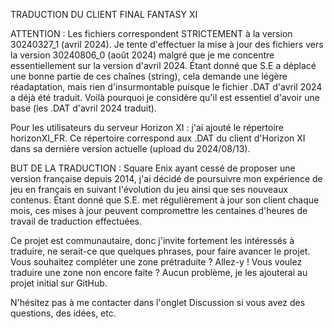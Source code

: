 TRADUCTION DU CLIENT FINAL FANTASY XI

ATTENTION : Les fichiers correspondent STRICTEMENT à la version 30240327_1 (avril 2024). Je tente d'effectuer la mise à jour des fichiers vers la version 30240806_0 (août 2024) malgré que je me concentre essentiellement sur la version d'avril 2024. Étant donné que S.E a déplacé une bonne partie de ces chaînes (string), cela demande une légère réadaptation, mais rien d'insurmontable puisque le fichier .DAT d'avril 2024 a déjà été traduit. Voilà pourquoi je considère qu'il est essentiel d'avoir une base (les .DAT d'avril 2024 traduit).

Pour les utilisateurs du serveur Horizon XI : j'ai ajouté le répertoire horizonXI_FR. Ce répertoire correspond aux .DAT du client d'Horizon XI dans sa dernière version actuelle (upload du 2024/08/13).

BUT DE LA TRADUCTION :
Square Enix ayant cessé de proposer une version française depuis 2014, j'ai décidé de poursuivre mon expérience de jeu en français en suivant l'évolution du jeu ainsi que ses nouveaux contenus. Étant donné que S.E. met régulièrement à jour son client chaque mois, ces mises à jour peuvent compromettre les centaines d'heures de travail de traduction effectuées.

Ce projet est communautaire, donc j'invite fortement les intéressés à traduire, ne serait-ce que quelques phrases, pour faire avancer le projet. Vous souhaitez compléter une zone prétraduite ? Allez-y ! Vous voulez traduire une zone non encore faite ? Aucun problème, je les ajouterai au projet initial sur GitHub.

N'hésitez pas à me contacter dans l'onglet Discussion si vous avez des questions, des idées, etc.
